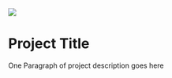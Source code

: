 <img align="center" src="./relative/path/to/image.svg">

# Project Title

One Paragraph of project description goes here
